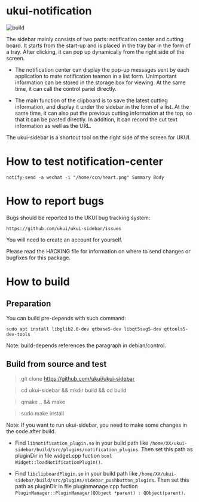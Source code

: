 # ukui-notification

![build](https://github.com/ukui/ukui-sidebar/workflows/Check%20build/badge.svg?branch=master)

The sidebar mainly consists of two parts: notification center and cutting board. It starts from the start-up and is placed in the tray bar in the form of a tray. After clicking, it can pop up dynamically from the right side of the screen.

  + The notification center can display the pop-up messages sent by each application to mate notification teamon in a list form. Unimportant information can be stored in the storage box for viewing. At the same time, it can call the control panel directly.


  + The main function of the clipboard is to save the latest cutting information, and display it under the sidebar in the form of a list. At the same time, it can also put the previous cutting information at the top, so that it can be pasted directly. In addition, it can record the cut text information as well as the URL.

The ukui-sidebar is a shortcut tool on the right side of the screen for UKUI.

# How to test notification-center
`notify-send -a wechat -i "/home/ccn/heart.png" Summary Body`

# How to report bugs
Bugs should be reported to the UKUI bug tracking system:

	https://github.com/ukui/ukui-sidebar/issues

You will need to create an account for yourself.

Please read the HACKING file for information on where to send changes or
bugfixes for this package.

# How to build
## Preparation
You can build pre-depends with such command:

`sudo apt install libglib2.0-dev qtbase5-dev libqt5svg5-dev qttools5-dev-tools`

Note: build-depends references the paragraph in debian/control.

## Build from source and test

> git clone https://github.com/ukui/ukui-sidebar

> cd ukui-sidebar && mkdir build && cd build

> qmake .. && make

> sudo make install

Note: If you want to run ukui-sidebar, you need to make some changes in the code after build.
  + Find `libnotification_plugin.so` in your build path like `/home/XX/ukui-sidebar/build/src/plugins/notification_plugins`. Then set this path as pluginDir in file widget.cpp fuction `bool Widget::loadNotificationPlugin()`.
  
  + Find `libclipboardPlugin.so` in your build path like `/home/XX/ukui-sidebar/build/src/plugins/sidebar_pushbutton_plugins`. Then set this path as pluginDir in file pluginmanage.cpp fuction `PluginManager::PluginManager(QObject *parent) : QObject(parent)`.
